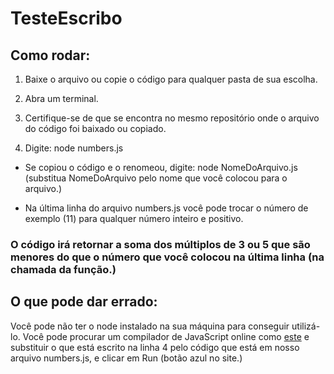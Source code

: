 # TesteEscribo

## Como rodar:


1. Baixe o arquivo ou copie o código para qualquer pasta de sua escolha.


2. Abra um terminal.


3. Certifique-se de que se encontra no mesmo repositório onde o arquivo do código foi baixado ou copiado.


4. Digite: node numbers.js


- Se copiou o código e o renomeou, digite: node NomeDoArquivo.js (substitua NomeDoArquivo pelo nome que você colocou para o arquivo.)


- Na última linha do arquivo numbers.js você pode trocar o número de exemplo (11) para qualquer número inteiro e positivo.


### O código irá retornar a soma dos múltiplos de 3 ou 5 que são menores do que o número que você colocou na última linha (na chamada da função.)


## O que pode dar errado:


Você pode não ter o node instalado na sua máquina para conseguir utilizá-lo. Você pode procurar um compilador de JavaScript online como [este](https://www.programiz.com/javascript/online-compiler/) e substituir o que está escrito na linha 4 pelo código que está em nosso arquivo numbers.js, e clicar em Run (botão azul no site.)
